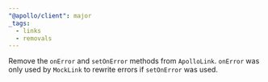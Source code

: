 ```yaml
---
"@apollo/client": major
_tags:
  - links
  - removals
---
```


Remove the `onError` and `setOnError` methods from `ApolloLink`. `onError` was only used by `MockLink` to rewrite errors if `setOnError` was used.
